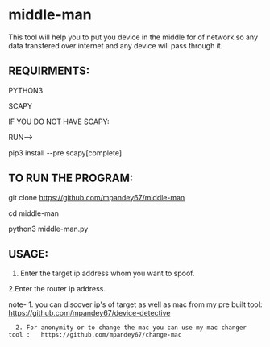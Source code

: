 # middle-man
This tool will help you to put you device in the middle for of network
so any data transfered over internet and any device will pass through it.

## REQUIRMENTS:

PYTHON3

SCAPY

 IF YOU DO NOT HAVE SCAPY:
 
RUN-->

pip3 install --pre scapy[complete]

## TO RUN THE PROGRAM:

git clone https://github.com/mpandey67/middle-man

cd middle-man

python3 middle-man.py



## USAGE:

1. Enter the target ip address whom you want to spoof.

2.Enter the router ip address.

note- 1. you can discover ip's of target as well as mac from my pre built tool: https://github.com/mpandey67/device-detective

      2. For anonymity or to change the mac you can use my mac changer tool :	https://github.com/mpandey67/change-mac 

